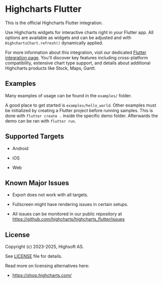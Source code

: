 Highcharts Flutter
==================

This is the official Highcharts Flutter integration.

Use Highcharts widgets for interactive charts right in your Flutter app.
All options are available as widgets and can be adjusted and with `HighchartsChart.refresh()` dynamically applied.

For more information about this integration, visit our dedicated [Flutter integration page](https://www.highcharts.com/integrations/flutter/).
You'll discover key features including cross-platform compatibility, extensive chart type support, and details about additional Highcharts products like Stock, Maps, Gantt.


Examples
--------

Many examples of usage can be found in the `examples/` folder.

A good place to get started is `examples/hello_world`.
Other examples must be initialized by creating a Flutter project before running samples.
This is done with `flutter create .` inside the specific demo folder.
Afterwards the demo can be ran with `flutter run`.



Supported Targets
-----------------

* Android

* iOS

* Web



Known Major Issues
------------------

* Export does not work with all targets.

* Fullscreen might have rendering issues in certain setups.

* All issues can be monitored in our public repository at
  https://github.com/highcharts/highcharts_flutter/issues



License
-------

Copyright (c) 2023-2025, Highsoft AS.

See [LICENSE](./LICENSE) file for details.

Read more on licensing alternatives here:
- https://shop.highcharts.com/
